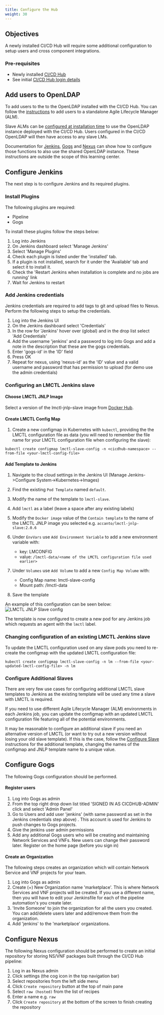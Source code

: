```yaml
---
title: Configure the Hub
weight: 30
---
```


## Objectives

A newly installed CI/CD Hub will require some additional configuration to setup users and cross component integrations.

### Pre-requisites

* Newly installed [CI/CD Hub](/user-guides/cicd/getting-started)
* See initial [CI/CD Hub login details](/installation/cicdhub/install-cicdhub#accessing-services)

## Add users to OpenLDAP

To add users to the to the OpenLDAP installed with the CI/CD Hub. You can follow the [instructions](/user-guides/administration/security/) to add users to a standalone Agile Lifecycle Manager (ALM). 

Slave ALMs can be [configured at installation time](/installation/lm/production/configuration/external-ldap/) to use the OpenLDAP instance deployed with the CI/CD Hub. Users configured in the CI/CD OpenLDAP will then have access to any slave LMs.

Documentation for [Jenkins](https://jenkins.io/), [Gogs](https://gogs.io/) and [Nexus](https://www.sonatype.com/nexus-repository-sonatype) can show how to configure those functions to also use the shared OpenLDAP instance. These instructions are outside the scope of this learning center.  

## Configure Jenkins

The next step is to configure Jenkins and its required plugins.

### Install  Plugins

The following plugins are required:

* Pipeline
* Gogs

To install these plugins follow the steps below:

1. Log into Jenkins
2. On Jenkins dashboard select 'Manage Jenkins'
3. Select 'Manage Plugins'
4. Check each plugin is listed under the 'installed' tab.
5. If a plugin is not installed, search for it under the 'Available' tab and select it to install it.
6. Check the 'Restart Jenkins when installation is complete and no jobs are running' link
7. Wait for Jenkins to restart

### Add Jenkins credentials

Jenkins credentials are required to add tags to git and upload files to Nexus. Perform the following steps to setup the credentials.

1. Log into the Jenkins UI
2. On the Jenkins dashboard select 'Credentials'
3. In the row for 'Jenkins' hover over (global) and in the drop list select 'Add Credentials'
4. Add the username 'jenkins' and a password to log into Gogs and add a note in the description that these are the gogs credentials.
5. Enter 'gogs-id' in the 'ID' field
6. Press OK
7. Repeat for nexus, using 'nexus-id' as the 'ID' value and a valid username and password that has permission to upload (for demo use the admin credentials)

### Configuring an LMCTL Jenkins slave

#### Choose LMCTL JNLP Image

Select a version of the lmctl-jnlp-slave image from [Docker Hub](https://hub.docker.com/r/accanto/lmctl-jnlp-slave).

#### Create LMCTL Config Map

1. Create a new configmap in Kubernetes with `kubectl`, providing the the LMCTL configuration file as data (you will need to remember the file name for your LMCTL configuration file when configuring the slave):

```
kubectl create configmap lmctl-slave-config -n <cicdhub-namespace> --from-file <your-lmctl-config-file>
```

#### Add Template to Jenkins

1. Navigate to the cloud settings in the Jenkins UI (Manage Jenkins->Configure System->Kubernetes->Images)

2. Find the existing `Pod Template` named `default`.

3. Modify the name of the template to `lmctl-slave`. 

4. Add `lmctl` as a label (leave a space after any existing labels)

5. Modify the `Docker image` value of the `Contain template` to the name of the LMCTL JNLP image you selected e.g. `accanto/lmctl-jnlp-slave:2.0.6`

6. Under `EnvVars` use `Add Environment Variable` to add a new environment variable with:
   - key: LMCONFIG
   - value: `/lmctl-data/<name of the LMCTL configuration file used earlier>`

7. Under `Volumes` use `Add Volume` to add a new `Config Map Volume` with:
   - Config Map name: lmctl-slave-config
   - Mount path: /lmctl-data

8.  Save the template

An example of this configuration can be seen below:
   ![LMCTL JNLP Slave config](/images/user-guides/cicd/configure-jenkins-slave/lmctl-slave-config.png "LMCTL JNLP Slave config")

The template is now configured to create a new pod for any Jenkins job which requests an agent with the `lmctl` label.

### Changing configuration of an existing LMCTL Jenkins slave

To update the LMCTL configuration used on any slave pods you need to re-create the configmap with the updated LMCTL configuration file:

```
kubectl create configmap lmctl-slave-config -n lm --from-file <your-updated-lmctl-config-file> -n lm
```

### Configure Additional Slaves

There are very few use cases for configuring additional LMCTL slave templates to Jenkins as the existing template will be used any time a slave with LMCTL is required.

If you need to use different Agile Lifecycle Manager (ALM) environments in each Jenkins job, you can update the configmap with an updated LMCTL configuration file featuring all of the potential environments.

It may be reasonable to configure an additional slave if you need an alternative version of LMCTL (or want to try out a new version without losing your old slave template). If this is the case, follow the [Configure Slave](#configure-slave) instructions for the additional template, changing the names of the configmap and JNLP template name to a unique value.

## Configure Gogs

The following Gogs configuration should be performed.

#### Register users

1. Log into Gogs as admin
2. From the top right drop down list titled 'SIGNED IN AS CICDHUB-ADMIN' click and select 'Admin Panel'
3. Go to Users and add user 'jenkins' (with same password as set in the Jenkins credentials step above) . This account is used for Jenkins to push changes to Gogs projects.
4. Give the jenkins user admin permissions
5. Add any additional Gogs users who will be creating and maintaining Network Services and VNFs. New users can change their password later. Register on the home page (before you sign in)

#### Create an Organization

The following steps creates an organization which will contain Network Service and VNF projects for your team.  

1. Log into Gogs as admin
2. Create (+) New Organization name 'marketplace'. This is where Network Services and VNF projects will be created. If you use a different name, then you will have to edit your Jenkinsfile for each of the pipeline automation's you create later.
3. 'Invite Someone' to join the organization for all the users you created. You can add/delete users later and add/remove them from the organization.
4. Add 'jenkins' to the 'marketplace' organizations.

## Configure Nexus

The following Nexus configuration should be performed to create an initial repository for storing NS/VNF packages built through the CI/CD Hub pipeline:

1. Log in as Nexus admin
2. Click settings (the cog icon in the top navigation bar)
3. Select repositories from the left side menu
4. Click `Create repository` button at the top of main pane
5. Select `raw (hosted)` from the list of recipes
6. Enter a name e.g. `raw` 
7. Click `Create repository` at the bottom of the screen to finish creating the repository